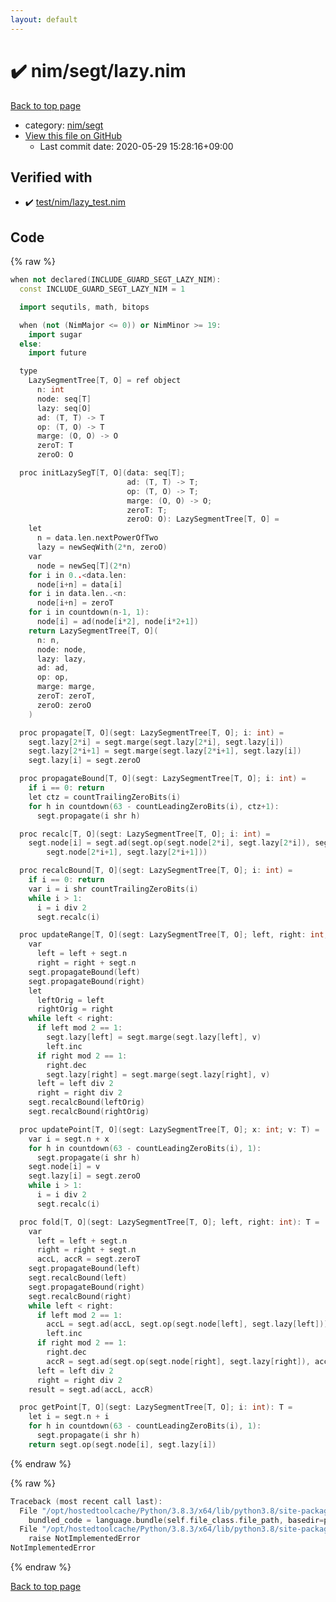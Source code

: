 ```yaml
---
layout: default
---
```


<!-- mathjax config similar to math.stackexchange -->
<script type="text/javascript" async
  src="https://cdnjs.cloudflare.com/ajax/libs/mathjax/2.7.5/MathJax.js?config=TeX-MML-AM_CHTML">
</script>
<script type="text/x-mathjax-config">
  MathJax.Hub.Config({
    TeX: { equationNumbers: { autoNumber: "AMS" }},
    tex2jax: {
      inlineMath: [ ['$','$'] ],
      processEscapes: true
    },
    "HTML-CSS": { matchFontHeight: false },
    displayAlign: "left",
    displayIndent: "2em"
  });
</script>

<script type="text/javascript" src="https://cdnjs.cloudflare.com/ajax/libs/jquery/3.4.1/jquery.min.js"></script>
<script src="https://cdn.jsdelivr.net/npm/jquery-balloon-js@1.1.2/jquery.balloon.min.js" integrity="sha256-ZEYs9VrgAeNuPvs15E39OsyOJaIkXEEt10fzxJ20+2I=" crossorigin="anonymous"></script>
<script type="text/javascript" src="../../../assets/js/copy-button.js"></script>
<link rel="stylesheet" href="../../../assets/css/copy-button.css" />


# :heavy_check_mark: nim/segt/lazy.nim

<a href="../../../index.html">Back to top page</a>

* category: <a href="../../../index.html#1698669b3e8f840124934f80c60539e2">nim/segt</a>
* <a href="{{ site.github.repository_url }}/blob/master/nim/segt/lazy.nim">View this file on GitHub</a>
    - Last commit date: 2020-05-29 15:28:16+09:00




## Verified with

* :heavy_check_mark: <a href="../../../verify/test/nim/lazy_test.nim.html">test/nim/lazy_test.nim</a>


## Code

<a id="unbundled"></a>
{% raw %}
```cpp
when not declared(INCLUDE_GUARD_SEGT_LAZY_NIM):
  const INCLUDE_GUARD_SEGT_LAZY_NIM = 1

  import sequtils, math, bitops

  when (not (NimMajor <= 0)) or NimMinor >= 19:
    import sugar
  else:
    import future

  type
    LazySegmentTree[T, O] = ref object
      n: int
      node: seq[T]
      lazy: seq[O]
      ad: (T, T) -> T
      op: (T, O) -> T
      marge: (O, O) -> O
      zeroT: T
      zeroO: O

  proc initLazySegT[T, O](data: seq[T];
                          ad: (T, T) -> T;
                          op: (T, O) -> T;
                          marge: (O, O) -> O;
                          zeroT: T;
                          zeroO: O): LazySegmentTree[T, O] =
    let
      n = data.len.nextPowerOfTwo
      lazy = newSeqWith(2*n, zeroO)
    var
      node = newSeq[T](2*n)
    for i in 0..<data.len:
      node[i+n] = data[i]
    for i in data.len..<n:
      node[i+n] = zeroT
    for i in countdown(n-1, 1):
      node[i] = ad(node[i*2], node[i*2+1])
    return LazySegmentTree[T, O](
      n: n,
      node: node,
      lazy: lazy,
      ad: ad,
      op: op,
      marge: marge,
      zeroT: zeroT,
      zeroO: zeroO
    )

  proc propagate[T, O](segt: LazySegmentTree[T, O]; i: int) =
    segt.lazy[2*i] = segt.marge(segt.lazy[2*i], segt.lazy[i])
    segt.lazy[2*i+1] = segt.marge(segt.lazy[2*i+1], segt.lazy[i])
    segt.lazy[i] = segt.zeroO

  proc propagateBound[T, O](segt: LazySegmentTree[T, O]; i: int) =
    if i == 0: return
    let ctz = countTrailingZeroBits(i)
    for h in countdown(63 - countLeadingZeroBits(i), ctz+1):
      segt.propagate(i shr h)

  proc recalc[T, O](segt: LazySegmentTree[T, O]; i: int) =
    segt.node[i] = segt.ad(segt.op(segt.node[2*i], segt.lazy[2*i]), segt.op(
        segt.node[2*i+1], segt.lazy[2*i+1]))

  proc recalcBound[T, O](segt: LazySegmentTree[T, O]; i: int) =
    if i == 0: return
    var i = i shr countTrailingZeroBits(i)
    while i > 1:
      i = i div 2
      segt.recalc(i)

  proc updateRange[T, O](segt: LazySegmentTree[T, O]; left, right: int; v: O) =
    var
      left = left + segt.n
      right = right + segt.n
    segt.propagateBound(left)
    segt.propagateBound(right)
    let
      leftOrig = left
      rightOrig = right
    while left < right:
      if left mod 2 == 1:
        segt.lazy[left] = segt.marge(segt.lazy[left], v)
        left.inc
      if right mod 2 == 1:
        right.dec
        segt.lazy[right] = segt.marge(segt.lazy[right], v)
      left = left div 2
      right = right div 2
    segt.recalcBound(leftOrig)
    segt.recalcBound(rightOrig)

  proc updatePoint[T, O](segt: LazySegmentTree[T, O]; x: int; v: T) =
    var i = segt.n + x
    for h in countdown(63 - countLeadingZeroBits(i), 1):
      segt.propagate(i shr h)
    segt.node[i] = v
    segt.lazy[i] = segt.zeroO
    while i > 1:
      i = i div 2
      segt.recalc(i)

  proc fold[T, O](segt: LazySegmentTree[T, O]; left, right: int): T =
    var
      left = left + segt.n
      right = right + segt.n
      accL, accR = segt.zeroT
    segt.propagateBound(left)
    segt.recalcBound(left)
    segt.propagateBound(right)
    segt.recalcBound(right)
    while left < right:
      if left mod 2 == 1:
        accL = segt.ad(accL, segt.op(segt.node[left], segt.lazy[left]))
        left.inc
      if right mod 2 == 1:
        right.dec
        accR = segt.ad(segt.op(segt.node[right], segt.lazy[right]), accR)
      left = left div 2
      right = right div 2
    result = segt.ad(accL, accR)

  proc getPoint[T, O](segt: LazySegmentTree[T, O]; i: int): T =
    let i = segt.n + i
    for h in countdown(63 - countLeadingZeroBits(i), 1):
      segt.propagate(i shr h)
    return segt.op(segt.node[i], segt.lazy[i])

```
{% endraw %}

<a id="bundled"></a>
{% raw %}
```cpp
Traceback (most recent call last):
  File "/opt/hostedtoolcache/Python/3.8.3/x64/lib/python3.8/site-packages/onlinejudge_verify/docs.py", line 349, in write_contents
    bundled_code = language.bundle(self.file_class.file_path, basedir=pathlib.Path.cwd())
  File "/opt/hostedtoolcache/Python/3.8.3/x64/lib/python3.8/site-packages/onlinejudge_verify/languages/nim.py", line 86, in bundle
    raise NotImplementedError
NotImplementedError

```
{% endraw %}

<a href="../../../index.html">Back to top page</a>

